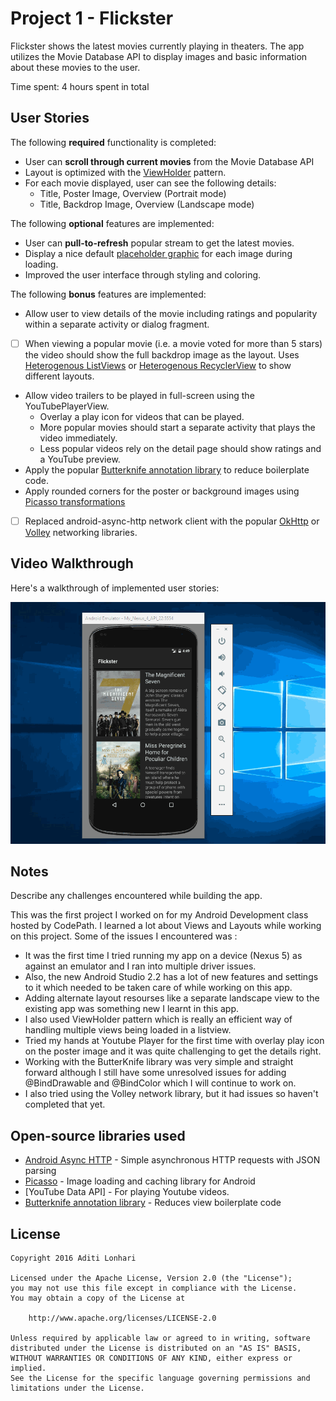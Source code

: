 # Project 1 - Flickster

Flickster shows the latest movies currently playing in theaters. The app utilizes the Movie Database API to display images and basic information about these movies to the user.

Time spent: 4 hours spent in total

## User Stories

The following **required** functionality is completed:

* User can **scroll through current movies** from the Movie Database API
* Layout is optimized with the [ViewHolder](http://guides.codepath.com/android/Using-an-ArrayAdapter-with-ListView#improving-performance-with-the-viewholder-pattern) pattern.
* For each movie displayed, user can see the following details:
  * Title, Poster Image, Overview (Portrait mode)
  * Title, Backdrop Image, Overview (Landscape mode)

The following **optional** features are implemented:

* User can **pull-to-refresh** popular stream to get the latest movies.
* Display a nice default [placeholder graphic](http://guides.codepath.com/android/Displaying-Images-with-the-Picasso-Library#configuring-picasso) for each image during loading.
* Improved the user interface through styling and coloring.

The following **bonus** features are implemented:

* Allow user to view details of the movie including ratings and popularity within a separate activity or dialog fragment.
* [ ] When viewing a popular movie (i.e. a movie voted for more than 5 stars) the video should show the full backdrop image as the layout.  Uses [Heterogenous ListViews](http://guides.codepath.com/android/Implementing-a-Heterogenous-ListView) or [Heterogenous RecyclerView](http://guides.codepath.com/android/Heterogenous-Layouts-inside-RecyclerView) to show different layouts.
* Allow video trailers to be played in full-screen using the YouTubePlayerView.
    * Overlay a play icon for videos that can be played.
    * More popular movies should start a separate activity that plays the video immediately.
    * Less popular videos rely on the detail page should show ratings and a YouTube preview.
* Apply the popular [Butterknife annotation library](http://guides.codepath.com/android/Reducing-View-Boilerplate-with-Butterknife) to reduce boilerplate code.
* Apply rounded corners for the poster or background images using [Picasso transformations](https://guides.codepath.com/android/Displaying-Images-with-the-Picasso-Library#other-transformations)
* [ ] Replaced android-async-http network client with the popular [OkHttp](http://guides.codepath.com/android/Using-OkHttp) or [Volley](http://guides.codepath.com/android/Networking-with-the-Volley-Library) networking libraries.


## Video Walkthrough

Here's a walkthrough of implemented user stories:

<img src='https://github.com/aditilonhari/Flickster/blob/master/flickster.gif' title='Video Walkthrough' width='' alt='Video Walkthrough' />

## Notes

Describe any challenges encountered while building the app.

This was the first project I worked on for my Android Development class hosted by CodePath. 
I learned a lot about Views and Layouts while working on this project. Some of the issues I encountered was : 
 - It was the first time I tried running my app on a device (Nexus 5) as against an emulator and I ran into multiple driver issues. 
 - Also, the new Android Studio 2.2 has a lot of new features and settings to it which needed to be taken care of while working on this app.
 - Adding alternate layout resourses like a separate landscape view to the existing app was something new I learnt in this app.
 - I also used ViewHolder pattern which is really an efficient way of handling multiple views being loaded in a listview.
 - Tried my hands at Youtube Player for the first time with overlay play icon on the poster image and it was quite challenging to get the details right.
 - Working with the ButterKnife library was very simple and straight forward although I still have some unresolved issues for adding @BindDrawable 
	and @BindColor which I will continue to work on.
 - I also tried using the Volley network library, but it had issues so haven't completed that yet. 

## Open-source libraries used

- [Android Async HTTP](https://github.com/loopj/android-async-http) - Simple asynchronous HTTP requests with JSON parsing
- [Picasso](http://square.github.io/picasso/) - Image loading and caching library for Android
- [YouTube Data API] - For playing Youtube videos.
- [Butterknife annotation library](http://guides.codepath.com/android/Reducing-View-Boilerplate-with-Butterknife) - Reduces view boilerplate code

## License

    Copyright 2016 Aditi Lonhari

    Licensed under the Apache License, Version 2.0 (the "License");
    you may not use this file except in compliance with the License.
    You may obtain a copy of the License at

        http://www.apache.org/licenses/LICENSE-2.0

    Unless required by applicable law or agreed to in writing, software
    distributed under the License is distributed on an "AS IS" BASIS,
    WITHOUT WARRANTIES OR CONDITIONS OF ANY KIND, either express or implied.
    See the License for the specific language governing permissions and
    limitations under the License.
